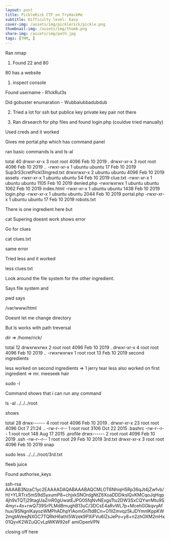 ```yaml
---
layout: post
title: PickleRick CTF on TryHackMe
subtitle: Difficulty level: Easy
cover-img: /assets/img/picklerick/pickle.png
thumbnail-img: /assets/img/thumb.png
share-img: /assets/img/path.jpg
tags: [THM, ]
---
```


Ran nmap

1) Found 22 and 80

80 has a website

1) inspect console

Found username - R1ckRul3s

Did gobuster enumaration - Wubbalubbadubdub

2) Tried a lot for ssh but publice key private key pair not there

3) Ran dirsearch for php files and found login.php (couldve tried manually)

Used creds and it worked


Gives me portal.php which has command panel

ran basic commands ls and ls-al

total 40
drwxr-xr-x 3 root   root   4096 Feb 10  2019 .
drwxr-xr-x 3 root   root   4096 Feb 10  2019 ..
-rwxr-xr-x 1 ubuntu ubuntu   17 Feb 10  2019 Sup3rS3cretPickl3Ingred.txt
drwxrwxr-x 2 ubuntu ubuntu 4096 Feb 10  2019 assets
-rwxr-xr-x 1 ubuntu ubuntu   54 Feb 10  2019 clue.txt
-rwxr-xr-x 1 ubuntu ubuntu 1105 Feb 10  2019 denied.php
-rwxrwxrwx 1 ubuntu ubuntu 1062 Feb 10  2019 index.html
-rwxr-xr-x 1 ubuntu ubuntu 1438 Feb 10  2019 login.php
-rwxr-xr-x 1 ubuntu ubuntu 2044 Feb 10  2019 portal.php
-rwxr-xr-x 1 ubuntu ubuntu   17 Feb 10  2019 robots.txt


There is one ingredient here but

cat Supering doesnt work shows error

Go for clues

cat clues.txt

same error

Tried less and it worked

less clues.txt

Look around the file system for the other ingredient.

Says file system and 

pwd says 

/var/www/html

Doesnt let me change directory

But ls works with path treversal


dir => /home/rick/

total 12
drwxrwxrwx 2 root root 4096 Feb 10  2019 .
drwxr-xr-x 4 root root 4096 Feb 10  2019 ..
-rwxrwxrwx 1 root root   13 Feb 10  2019 second ingredients

less worked on second ingredients => 1 jerry tear
less also worked on first ingredient => mr. meeseek hair

sudo -l

Command shows that i can run any command <surprised>

ls -al ../../../root

shows 

total 28
drwx------  4 root root 4096 Feb 10  2019 .
drwxr-xr-x 23 root root 4096 Oct  7 21:24 ..
-rw-r--r--  1 root root 3106 Oct 22  2015 .bashrc
-rw-r--r--  1 root root  148 Aug 17  2015 .profile
drwx------  2 root root 4096 Feb 10  2019 .ssh
-rw-r--r--  1 root root   29 Feb 10  2019 3rd.txt
drwxr-xr-x  3 root root 4096 Feb 10  2019 snap

sudo less ../../../root/3rd.txt

fleeb juice

Found authorise_keys 

ssh-rsa AAAAB3NzaC1yc2EAAAADAQABAAABAQCMLOT6NhiqH5Rp36qJt4jZwfvb/H/+YLRTrx5mS9dSyxumP8+chjxkSNOrdgNtZ6XoaDDDikslQvKMCqoJqHqp4jh9xTQTj29tagUaZmR0gUwatEJPG0SfqNvNExgsTtu2DW3SxCQYwrMtu9S4myr+4x+rwQ739SrPLMdBmughB13uC/3DCsE4aRvWL7p+McehGGkqvyAfhux/9SNgnIKayozWMPhADhpYlAomGnTtd8Cn+O1IlZmvqz5kJDYmnlKppKW2mgtAVeejNXGC7TQRkH6athI5Wzek9PXiFVu6IZsJePo+y8+n2zhOXM2mHx01QyvK2WZuQCvLpWKW92eF amiOpenVPN

closing off here
